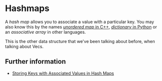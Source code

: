 # Hashmaps

A *hash map* allows you to associate a value with a particular key.
You may also know this by the names [*unordered map* in C++](https://en.cppreference.com/w/cpp/container/unordered_map),
[*dictionary* in Python](https://docs.python.org/3/tutorial/datastructures.html#dictionaries) or an *associative array* in other languages.

This is the other data structure that we've been talking about before, when
talking about Vecs.

## Further information

- [Storing Keys with Associated Values in Hash Maps](https://rustwiki.org/zh-CN/book/ch08-03-hash-maps.html)
